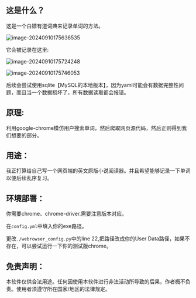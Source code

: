 ## 这是什么？

这是一个白嫖有道词典来记录单词的方法。

![image-20240910175636535](https://fastly.jsdelivr.net/gh/MrXnneHang/blog_img/BlogHosting/img/24/09/202409101758406.png)

它会被记录在这里:

![image-20240910175724248](https://fastly.jsdelivr.net/gh/MrXnneHang/blog_img/BlogHosting/img/24/09/202409101758218.png)

![image-20240910175746053](https://fastly.jsdelivr.net/gh/MrXnneHang/blog_img/BlogHosting/img/24/09/202409101757352.png)

后续会尝试使用sqlite【MySQL的本地版本】，因为yaml可能会有数据完整性问题，而且当一个数据损坏了，所有数据读取都会报错。

## 原理:

利用google-chrome模仿用户搜索单词，然后爬取网页源代码，然后正则得到我们想要的部分。



## 用途：

我正打算给自己写一个网页端的英文原版小说阅读器。并且希望能够记录一下单词以便后续乱序复习。



## 环境部署：

你需要chrome、chrome-driver.需要注意版本对应。

在`config.yml`中填入你的exe路径。

更改`./webrowser_config.py`中的line 22,把路径改成你的User Data路径，如果不存在，可以尝试运行一下你的测试版chrome。



## 免责声明： 

本软件仅供合法用途。任何因使用本软件进行非法活动所导致的后果，作者概不负责。使用者须遵守所在国家/地区的法律规定。